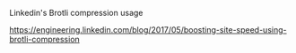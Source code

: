 Linkedin's Brotli compression usage

https://engineering.linkedin.com/blog/2017/05/boosting-site-speed-using-brotli-compression
